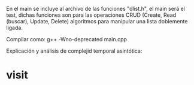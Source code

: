 En el main se incluye al archivo de las funciones "dlist.h", el main será el test, dichas funciones son para las operaciones CRUD (Create, Read (buscar), Update, Delete) algoritmos para manipular una lista doblemente ligada.

Compilar como: g++ -Wno-deprecated main.cpp

Explicación y análisis de complejid temporal asintótica:

# visit
